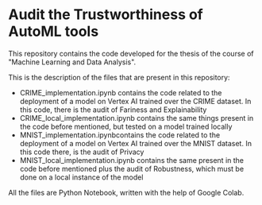 # Audit the Trustworthiness of AutoML tools

This repository contains the code developed for the thesis of the course of "Machine Learning and Data Analysis".

This is the description of the files that are present in this repository:

* CRIME_implementation.ipynb contains the code related to the deployment of a model on Vertex AI trained over the CRIME dataset. In this code, there is the audit of Fariness and Explainability
* CRIME_local_implementation.ipynb contains the same things present in the code before mentioned, but tested on a model trained locally
* MNIST_implementation.ipynbcontains the code related to the deployment of a model on Vertex AI trained over the MNIST dataset. In this code there, is the audit of Privacy
* MNIST_local_implementation.ipynb contains the same present in the code before mentioned plus the audit of Robustness, which must be done on a local instance of the model


All the files are Python Notebook, written with the help of Google Colab.
